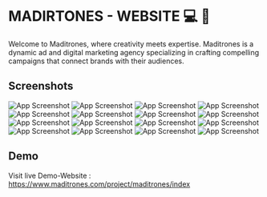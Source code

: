 
# MADIRTONES - WEBSITE   💻 🚀

Welcome to Maditrones, where creativity meets expertise. Maditrones is a dynamic ad and digital marketing agency specializing in crafting compelling campaigns that connect brands with their audiences. 



 

##  Screenshots
![App Screenshot](./screenshots/S1.png)
![App Screenshot](./screenshots/M1.png)
![App Screenshot](./screenshots/M2.png)
![App Screenshot](./screenshots/M3.png)
![App Screenshot](./screenshots/M4.png)
![App Screenshot](./screenshots/M5.png)
![App Screenshot](./screenshots/M6.png)
![App Screenshot](./screenshots/M7.png)
![App Screenshot](./screenshots/M8.png)
![App Screenshot](./screenshots/M9.png)
![App Screenshot](./screenshots/M10.png)
![App Screenshot](./screenshots/M11.png)
![App Screenshot](./screenshots/M12.png)
![App Screenshot](./screenshots/M13.png)
![App Screenshot](./screenshots/M14.png)
![App Screenshot](./screenshots/M15.png)

## Demo

Visit live Demo-Website : https://www.maditrones.com/project/maditrones/index

